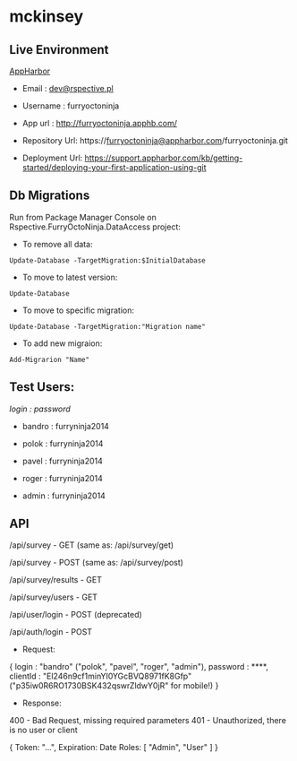 # mckinsey

## Live Environment

[AppHarbor](https://appharbor.com)

- Email    : dev@rspective.pl

- Username : furryoctoninja

- App url  :	http://furryoctoninja.apphb.com/

- Repository Url: https://furryoctoninja@appharbor.com/furryoctoninja.git

- Deployment Url: https://support.appharbor.com/kb/getting-started/deploying-your-first-application-using-git

## Db Migrations

Run from Package Manager Console on Rspective.FurryOctoNinja.DataAccess project:

- To remove all data:

```
Update-Database -TargetMigration:$InitialDatabase 
```

- To move to latest version:

```
Update-Database
```

- To move to specific migration:

```
Update-Database -TargetMigration:"Migration name"
```

- To add new migraion:

```
Add-Migrarion "Name"
```


## Test Users:

*login  : password*

- bandro : furryninja2014

- polok  : furryninja2014

- pavel  : furryninja2014

- roger  : furryninja2014

- admin  : furryninja2014

## API

/api/survey - GET (same as: /api/survey/get)

/api/survey - POST (same as: /api/survey/post)

/api/survey/results - GET

/api/survey/users - GET

/api/user/login - POST (deprecated)

/api/auth/login - POST

- Request:

{
    login : "bandro" ("polok", "pavel", "roger", "admin"),
    password : ****,
    clientId : "El246n9cf1minYI0YGcBVQ8971fK8Gfp" ("p35iw0R6RO1730BSK432qswrZldwY0jR" for mobile!)
}

- Response:

400 - Bad Request, missing required parameters
401 - Unauthorized, there is no user or client

{
	Token: "...",
	Expiration: Date
	Roles: [ "Admin", "User" ]
}